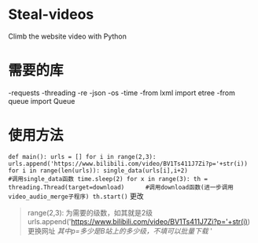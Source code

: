 # Steal-videos
Climb the website video with Python

# 需要的库
-requests
-threading
-re
-json
-os
-time
-from lxml import etree
-from queue import Queue

# 使用方法
`
def main():
    urls = []
    for i in range(2,3):
        urls.append('https://www.bilibili.com/video/BV1Ts411J7Zi?p='+str(i))
    for i in range(len(urls)):
        single_data(urls[i],i+2)							#调用single_data函数
        time.sleep(2)
    for x in range(3):
        th = threading.Thread(target=download)		#调用download函数(进一步调用video_audio_merge子程序)
        th.start()
       `
    更改
   >range(2,3):
   为需要的级数，如其就是2级
   >urls.append('https://www.bilibili.com/video/BV1Ts411J7Zi?p='+str(i))
    更换网址
    *其中p=多少是B站上的多少级，不填可以批量下载*
    '
    
